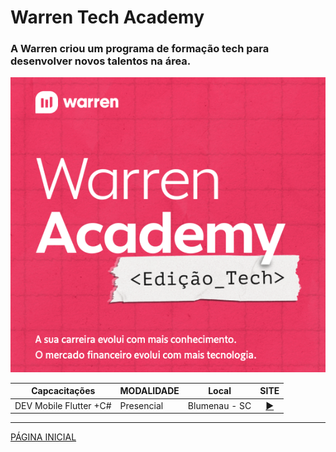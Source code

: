 # Warren Tech Academy

### A Warren criou um programa de formação tech para desenvolver novos talentos na área.

![Imagem Programa](./img/img.png)

|Capcacitações| MODALIDADE |Local| SITE |
|------|------|------|------|
|DEV Mobile Flutter +C#|Presencial|Blumenau - SC|<div align="center">[▶️](https://warren.proway.com.br/)</div>|


---
[PÁGINA INICIAL](https://github.com/seiler-emerson/Programas_Capacitacao_Dev)